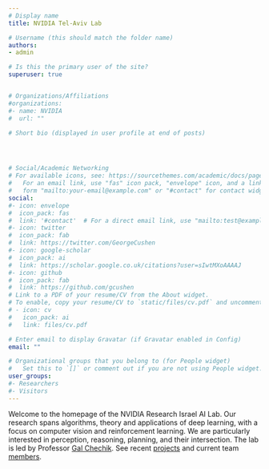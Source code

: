 ```yaml
---
# Display name
title: NVIDIA Tel-Aviv Lab

# Username (this should match the folder name)
authors:
- admin

# Is this the primary user of the site?
superuser: true


# Organizations/Affiliations
#organizations:
#- name: NVIDIA
#  url: ""

# Short bio (displayed in user profile at end of posts)




# Social/Academic Networking
# For available icons, see: https://sourcethemes.com/academic/docs/page-builder/#icons
#   For an email link, use "fas" icon pack, "envelope" icon, and a link in the
#   form "mailto:your-email@example.com" or "#contact" for contact widget.
social:
#- icon: envelope
#  icon_pack: fas
#  link: '#contact'  # For a direct email link, use "mailto:test@example.org".
#- icon: twitter
#  icon_pack: fab
#  link: https://twitter.com/GeorgeCushen
#- icon: google-scholar
#  icon_pack: ai
#  link: https://scholar.google.co.uk/citations?user=sIwtMXoAAAAJ
#- icon: github
#  icon_pack: fab
#  link: https://github.com/gcushen
# Link to a PDF of your resume/CV from the About widget.
# To enable, copy your resume/CV to `static/files/cv.pdf` and uncomment the lines below.
# - icon: cv
#   icon_pack: ai
#   link: files/cv.pdf

# Enter email to display Gravatar (if Gravatar enabled in Config)
email: ""

# Organizational groups that you belong to (for People widget)
#   Set this to `[]` or comment out if you are not using People widget.
user_groups:
#- Researchers
#- Visitors
---
```


Welcome to the homepage of the NVIDIA Research Israel AI Lab.
Our research spans algorithms, theory and applications of deep learning, with a focus on computer vision and reinforcement learning. We are particularly interested in perception, reasoning, planning, and their intersection. The lab is led by Professor [Gal Chechik](https://chechiklab.biu.ac.il/~gal/).
See recent [projects](#projects) and current team [members](#people).
